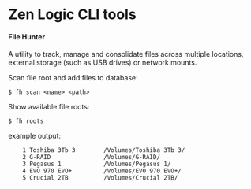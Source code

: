 # Zen Logic CLI tools
#### File Hunter

A utility to track, manage and consolidate files across multiple locations, external storage (such as USB drives) or network mounts.

Scan file root and add files to database:
```shell
$ fh scan <name> <path>
```

Show available file roots:
```shell
$ fh roots
```

example output:
```
    1 Toshiba 3Tb 3        /Volumes/Toshiba 3Tb 3/
    2 G-RAID               /Volumes/G-RAID/
    3 Pegasus 1            /Volumes/Pegasus 1/
    4 EVO 970 EVO+         /Volumes/EVO 970 EVO+/
    5 Crucial 2TB          /Volumes/Crucial 2TB/
```


